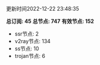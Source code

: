 更新时间2022-12-22 23:48:35

**总订阅: 45**
**总节点: 747**
**有效节点: 152**
- ssr节点: 2
- v2ray节点: 134
- ss节点: 10
- trojan节点: 6
